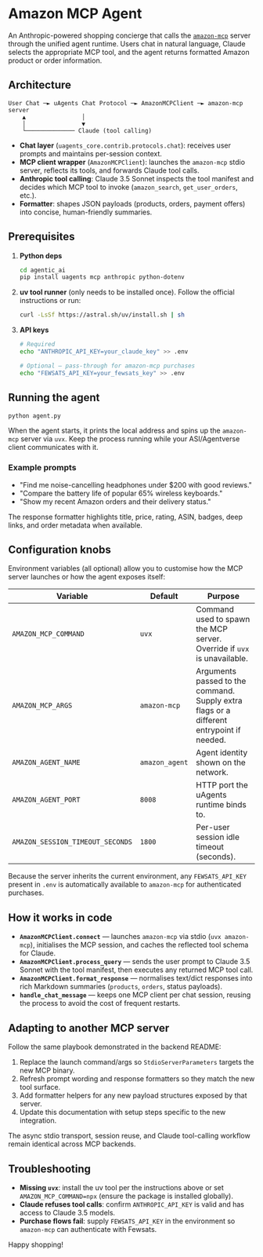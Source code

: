 # Amazon MCP Agent

An Anthropic-powered shopping concierge that calls the [`amazon-mcp`](https://github.com/fewsats/amazon-mcp) server through the unified agent runtime. Users chat in natural language, Claude selects the appropriate MCP tool, and the agent returns formatted Amazon product or order information.

## Architecture

```
User Chat ─► uAgents Chat Protocol ─► AmazonMCPClient ─► amazon-mcp server
    ▲                │
    │                ▼
    └────────────── Claude (tool calling)
```

- **Chat layer** (`uagents_core.contrib.protocols.chat`): receives user prompts and maintains per-session context.
- **MCP client wrapper** (`AmazonMCPClient`): launches the `amazon-mcp` stdio server, reflects its tools, and forwards Claude tool calls.
- **Anthropic tool calling**: Claude 3.5 Sonnet inspects the tool manifest and decides which MCP tool to invoke (`amazon_search`, `get_user_orders`, etc.).
- **Formatter**: shapes JSON payloads (products, orders, payment offers) into concise, human-friendly summaries.

## Prerequisites

1. **Python deps**
   ```bash
   cd agentic_ai
   pip install uagents mcp anthropic python-dotenv
   ```
2. **uv tool runner** (only needs to be installed once). Follow the official instructions or run:
   ```bash
   curl -LsSf https://astral.sh/uv/install.sh | sh
   ```
3. **API keys**
   ```bash
   # Required
   echo "ANTHROPIC_API_KEY=your_claude_key" >> .env

   # Optional – pass-through for amazon-mcp purchases
   echo "FEWSATS_API_KEY=your_fewsats_key" >> .env
   ```

## Running the agent

```bash
python agent.py
```

When the agent starts, it prints the local address and spins up the `amazon-mcp` server via `uvx`. Keep the process running while your ASI/Agentverse client communicates with it.

### Example prompts

- "Find me noise-cancelling headphones under $200 with good reviews."
- "Compare the battery life of popular 65% wireless keyboards."
- "Show my recent Amazon orders and their delivery status."

The response formatter highlights title, price, rating, ASIN, badges, deep links, and order metadata when available.

## Configuration knobs

Environment variables (all optional) allow you to customise how the MCP server launches or how the agent exposes itself:

| Variable | Default | Purpose |
| -------- | ------- | ------- |
| `AMAZON_MCP_COMMAND` | `uvx` | Command used to spawn the MCP server. Override if `uvx` is unavailable. |
| `AMAZON_MCP_ARGS` | `amazon-mcp` | Arguments passed to the command. Supply extra flags or a different entrypoint if needed. |
| `AMAZON_AGENT_NAME` | `amazon_agent` | Agent identity shown on the network. |
| `AMAZON_AGENT_PORT` | `8008` | HTTP port the uAgents runtime binds to. |
| `AMAZON_SESSION_TIMEOUT_SECONDS` | `1800` | Per-user session idle timeout (seconds). |

Because the server inherits the current environment, any `FEWSATS_API_KEY` present in `.env` is automatically available to `amazon-mcp` for authenticated purchases.

## How it works in code

- **`AmazonMCPClient.connect`** — launches `amazon-mcp` via stdio (`uvx amazon-mcp`), initialises the MCP session, and caches the reflected tool schema for Claude.
- **`AmazonMCPClient.process_query`** — sends the user prompt to Claude 3.5 Sonnet with the tool manifest, then executes any returned MCP tool call.
- **`AmazonMCPClient.format_response`** — normalises text/dict responses into rich Markdown summaries (`products`, `orders`, status payloads).
- **`handle_chat_message`** — keeps one MCP client per chat session, reusing the process to avoid the cost of frequent restarts.

## Adapting to another MCP server

Follow the same playbook demonstrated in the backend README:

1. Replace the launch command/args so `StdioServerParameters` targets the new MCP binary.
2. Refresh prompt wording and response formatters so they match the new tool surface.
3. Add formatter helpers for any new payload structures exposed by that server.
4. Update this documentation with setup steps specific to the new integration.

The async stdio transport, session reuse, and Claude tool-calling workflow remain identical across MCP backends.

## Troubleshooting

- **Missing `uvx`**: install the uv tool per the instructions above or set `AMAZON_MCP_COMMAND=npx` (ensure the package is installed globally).
- **Claude refuses tool calls**: confirm `ANTHROPIC_API_KEY` is valid and has access to Claude 3.5 models.
- **Purchase flows fail**: supply `FEWSATS_API_KEY` in the environment so `amazon-mcp` can authenticate with Fewsats.

Happy shopping!
